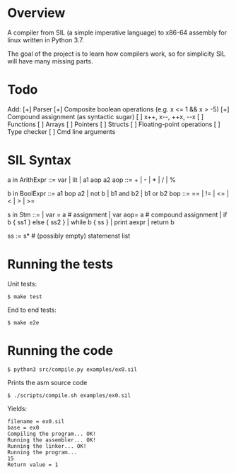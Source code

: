 Overview
========

A compiler from SIL (a simple imperative language) to x86-64 
assembly for linux written in Python 3.7.

The goal of the project is to learn how compilers work, so for 
simplicity SIL will have many missing parts.

Todo
====

Add:
  [+] Parser
  [+] Composite boolean operations (e.g. x <= 1 && x > -5)
  [+] Compound assignment (as syntactic sugar)
  [ ] x++, x--, ++x, --x
  [ ] Functions
  [ ] Arrays
  [ ] Pointers
  [ ] Structs
  [ ] Floating-point operations
  [ ] Type checker
  [ ] Cmd line arguments

SIL Syntax
==========

a in ArithExpr ::= var | lit | a1 aop a2
aop ::= + | - | * | / | %

b in BoolExpr ::= a1 bop a2 | not b | b1 and b2 | b1 or b2
bop ::= == | != | <= | < | > | >=

s in Stm ::= 
  | var = a           # assignment
  | var aop= a        # compound assignment
  | if b { ss1 } else { ss2 }
  | while b { ss }
  | print aexpr 
  | return b
 
ss := s*   # (possibly empty) statemenst list

Running the tests
=================

Unit tests:
```
$ make test
```

End to end tests:
```
$ make e2e
```

Running the code
================

```
$ python3 src/compile.py examples/ex0.sil
```
Prints the asm source code


```
$ ./scripts/compile.sh examples/ex0.sil 
```

Yields:

```
filename = ex0.sil
base = ex0
Compiling the program... OK!
Running the assembler... OK!
Running the linker... OK!
Running the program... 
15
Return value = 1
```
